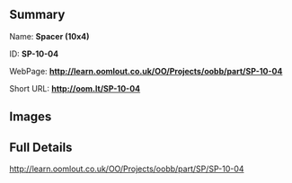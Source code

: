 

## Summary
 
Name: __Spacer (10x4)__

ID: __SP-10-04__

WebPage: __http://learn.oomlout.co.uk/OO/Projects/oobb/part/SP-10-04__

Short URL: __http://oom.lt/SP-10-04__


## Images




## Full Details

 http://learn.oomlout.co.uk/OO/Projects/oobb/part/SP/SP-10-04

